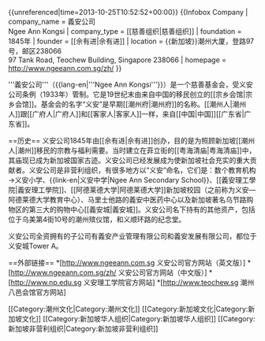 {{unreferenced|time=2013-10-25T10:52:52+00:00}}
{{Infobox Company
 | company_name     = 義安公司<br>Ngee Ann Kongsi
 | company_type     = [[慈善组织|慈善组织]]
 | foundation       = 1845年
 | founder          = [[佘有进|佘有进]]
 | location         = {{新加坡}}潮州大厦，登路97号，邮区238066<br>97 Tank Road, Teochew Building, Singapore 238066
 | homepage         = http://www.ngeeann.com.sg/zh/
}}

'''義安公司'''（{{lang-en|'''Ngee Ann Kongsi'''}}）是一个慈善基金会，受义安公司条例（1933年）管制。它是19世纪末由来自中国的移民创立的[[宗乡会馆|宗乡会馆]]。基金会的名字“义安”是早期[[潮州府|潮州府]]的名称。[[潮州人|潮州人]]跟[[广府人|广府人]]和[[客家人|客家人]]一样，来自[[中国|中国]][[广东省|广东省]]。

==历史==
义安公司1845年由[[佘有进|佘有进]]创办，目的是为照顾新加坡[[潮州人|潮州]]移民的宗教与福利需要。当时建立在菲立街的[[粤海清庙|粤海清庙]]中，其庙现已成为新加坡国家古迹。义安公司已经发展成为使新加坡社会充实的重大贡献者。义安公司是非营利组织，有很多地方以“义安”命名，它们是：数个教育机构→义安小学、{{link-en|义安中学|Ngee Ann Secondary School}}、[[義安理工學院|義安理工學院]]、[[阿德莱德大学|阿德莱德大学]]新加坡校园（之前称为义安—阿德莱德大学教育中心）、马里士他路的義安中医药中心以及新加坡著名乌节路购物区的第三大的购物中心[[義安城|義安城]]。义安公司名下持有的其他资产，包括位于乌美第4街10号的潮州殡仪馆，和义顺环路的纪念堂。

义安公司全资拥有的子公司有義安产业管理有限公司和義安发展有限公司，都位于义安城Tower A。

==外部链接==
*[http://www.ngeeann.com.sg 义安公司官方网站（英文版）]
*[http://www.ngeeann.com.sg/zh/ 义安公司官方网站（中文版）]
*[http://www.np.edu.sg 义安理工学院官方网站]
*[http://www.teochew.sg 潮州八邑会馆官方网站]

[[Category:潮州文化|Category:潮州文化]]
[[Category:新加坡文化|Category:新加坡文化]]
[[Category:新加坡华人组织|Category:新加坡华人组织]]
[[Category:新加坡非营利组织|Category:新加坡非营利组织]]